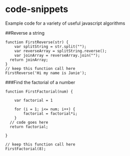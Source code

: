 # code-snippets
Example code for a variety of useful javascript algorithms

##Reverse a string
```
function FirstReverse(str) { 
    var splitString = str.split("");
    var reverseArray = splitString.reverse();
    var joinArray = reverseArray.join("");
  return joinArray;     
}
// keep this function call here 
FirstReverse('Hi my name is Janie');
```
###Find the factorial of a number
```
function FirstFactorial(num) { 

    var factorial = 1

    for (i = 1; i<= num; i++) {
        factorial = factorial*i;
    }
  // code goes here  
  return factorial; 
         
}
   
// keep this function call here 
FirstFactorial(8);
```





